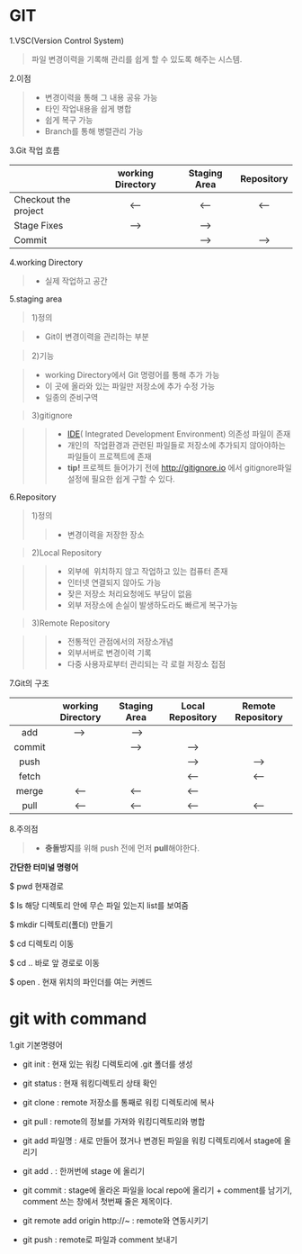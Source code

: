 GIT
===

1.VSC(Version Control System)

>파일 변경이력을 기록해 관리를 쉽게 할 수 있도록 해주는 시스템.

2.이점 

>* 변경이력을 통해 그 내용 공유 가능
>* 타인 작업내용을 쉽게 병합
>* 쉽게 복구 가능
>* Branch를 통해 병렬관리 가능

3.Git 작업 흐름

|   	|   working Directory	|   Staging Area	|  Repository 	|
|---	|:-:|:-:|:-:|
|   Checkout the project	|  <-- 	|  <-- 	|  <-- 	|
|  Stage Fixes 	|  --> 	|  --> 	|   	|
|   Commit	|   	|  --> 	|  --> 	|

4.working Directory

>* 실제 작업하고 공간

5.staging area

>1)정의

>* Git이 변경이력을 관리하는 부분

>2)기능

>* working Directory에서 Git 명령어를 통해 추가 가능
>* 이 곳에 올라와 있는 파일만 저장소에 추가 수정 가능
>* 일종의 준비구역

>3)gitignore

>>* [IDE](https://ko.wikipedia.org/wiki/%ED%86%B5%ED%95%A9_%EA%B0%9C%EB%B0%9C_%ED%99%98%EA%B2%BD "IDE")( Integrated Development Environment) 의존성 파일이 존재
>>* 개인의  작업환경과 관련된 파일들로 저장소에 추가되지 않아야하는 파일들이 프로젝트에 존재
>>* **tip!** 프로젝트 들어가기 전에 http://gitignore.io 에서 gitignore파일 설정에 필요한  쉽게 구할 수 있다.

6.Repository

>1)정의
>>* 변경이력을 저장한 장소

>2)Local Repository

>>* 외부에  위치하지 않고 작업하고 있는 컴퓨터 존재
>>* 인터넷 연결되지 않아도 가능
>>* 잦은 저장소 처리요청에도 부담이 없음
>>* 외부 저장소에 손실이 발생하도라도 빠르게 복구가능

>3)Remote Repository

>>* 전통적인 관점에서의 저장소개념
>>* 외부서버로 변경이력 기록
>>* 다중 사용자로부터 관리되는 각 로컬 저장소 접점

7.Git의 구조

|   	|   working Directory	|   Staging Area	|  Local Repository 	|   Remote Repository	|
|:-:	|:-:	|:-:	|:-:	|:-:	|
| add 	| -->  	|  --> 	|   	|   	|
| commit  	|   	|   -->	|  --> 	|   	|
|  push 	|   	|   	|   -->	|   -->	|
|   fetch	|   	|   	|   <--	|  <-- 	|
|  merge 	|   <--	|   <--	|  <-- 	|   	|
|   pull	|   <--	|   <--	|  <-- 	|   <--	|


8.주의점

>* **충돌방지**를 위해 push 전에 먼저 **pull**해야한다.


****간단한 터미널 명령어****

$ pwd 현재경로

$ ls 해당 디렉토리 안에 무슨 파일 있는지 list를 보여줌

$ mkdir 디렉토리(폴더) 만들기

$ cd 디렉토리 이동

$ cd .. 바로 앞 경로로 이동

$ open . 현재 위치의 파인더를 여는 커멘드



git with command
================

1.git 기본명령어

* git init : 현재 있는 워킹 디렉토리에 .git 폴더를 생성

* git status : 현재 워킹디렉토리 상태 확인

* git clone :   remote 저장소를 통째로 워킹 디렉토리에 복사

* git pull : remote의 정보를 가져와 워킹디렉토리와 병합

* git add 파일명 : 새로 만들어 졌거나 변경된 파일을 워킹 디렉토리에서  stage에 올리기

* git add . : 한꺼번에 stage 에 올리기

* git commit : stage에 올라온 파일을 local repo에 올리기 + comment를 남기기, comment 쓰는 창에서 첫번째 줄은 제목이다.

* git remote add origin http://~  : remote와 연동시키기

* git push : remote로 파일과 comment 보내기
